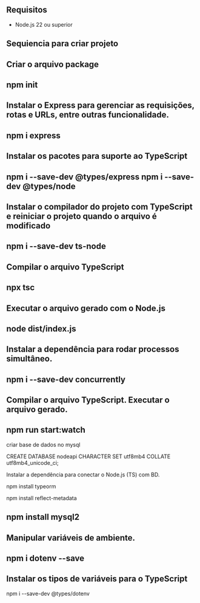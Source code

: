## Requisitos
* Node.js 22 ou superior

## Sequiencia para criar projeto

Criar o arquivo package
---

npm init
---

Instalar o Express para gerenciar as requisições, rotas e URLs, entre outras funcionalidade.
---

npm i express
---

Instalar os pacotes para suporte ao TypeScript
---

npm i --save-dev @types/express
npm i --save-dev @types/node
---

Instalar o compilador do projeto com TypeScript e reiniciar o projeto quando o arquivo é modificado
---

npm i --save-dev ts-node
---

Compilar o arquivo TypeScript
---

npx tsc
---

Executar o arquivo gerado com o Node.js
---

node dist/index.js
---

Instalar a dependência para rodar processos simultâneo.
---

npm i --save-dev concurrently
---

Compilar o arquivo TypeScript. Executar o arquivo gerado.
---

npm run start:watch
---

criar base de dados no mysql

CREATE DATABASE nodeapi CHARACTER SET utf8mb4 COLLATE utf8mb4_unicode_ci;

Instalar a dependência para conectar o Node.js (TS) com BD.

npm install typeorm

npm install reflect-metadata

npm install mysql2
---

Manipular variáveis de ambiente.
---

npm i dotenv --save
---

Instalar os tipos de variáveis para o TypeScript
---

npm i --save-dev @types/dotenv

